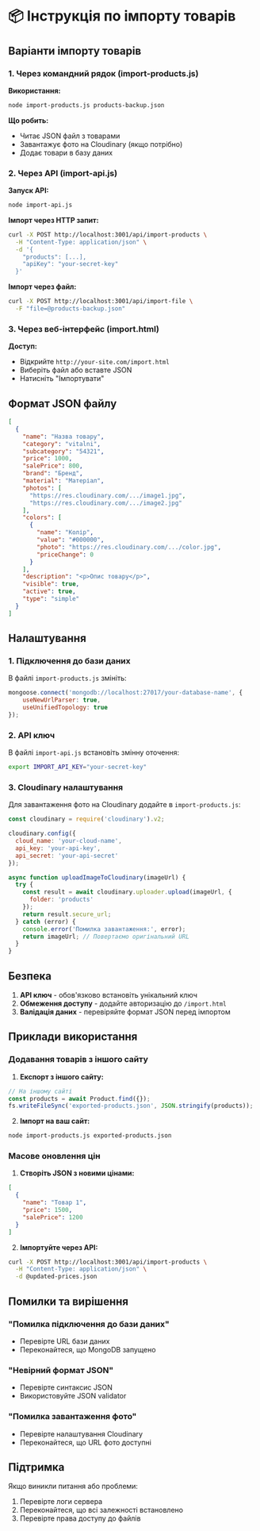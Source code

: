 # 📦 Інструкція по імпорту товарів

## Варіанти імпорту товарів

### 1. Через командний рядок (import-products.js)

**Використання:**
```bash
node import-products.js products-backup.json
```

**Що робить:**
- Читає JSON файл з товарами
- Завантажує фото на Cloudinary (якщо потрібно)
- Додає товари в базу даних

### 2. Через API (import-api.js)

**Запуск API:**
```bash
node import-api.js
```

**Імпорт через HTTP запит:**
```bash
curl -X POST http://localhost:3001/api/import-products \
  -H "Content-Type: application/json" \
  -d '{
    "products": [...],
    "apiKey": "your-secret-key"
  }'
```

**Імпорт через файл:**
```bash
curl -X POST http://localhost:3001/api/import-file \
  -F "file=@products-backup.json"
```

### 3. Через веб-інтерфейс (import.html)

**Доступ:**
- Відкрийте `http://your-site.com/import.html`
- Виберіть файл або вставте JSON
- Натисніть "Імпортувати"

## Формат JSON файлу

```json
[
  {
    "name": "Назва товару",
    "category": "vitalni",
    "subcategory": "54321",
    "price": 1000,
    "salePrice": 800,
    "brand": "Бренд",
    "material": "Матеріал",
    "photos": [
      "https://res.cloudinary.com/.../image1.jpg",
      "https://res.cloudinary.com/.../image2.jpg"
    ],
    "colors": [
      {
        "name": "Колір",
        "value": "#000000",
        "photo": "https://res.cloudinary.com/.../color.jpg",
        "priceChange": 0
      }
    ],
    "description": "<p>Опис товару</p>",
    "visible": true,
    "active": true,
    "type": "simple"
  }
]
```

## Налаштування

### 1. Підключення до бази даних

В файлі `import-products.js` змініть:
```javascript
mongoose.connect('mongodb://localhost:27017/your-database-name', {
    useNewUrlParser: true,
    useUnifiedTopology: true
});
```

### 2. API ключ

В файлі `import-api.js` встановіть змінну оточення:
```bash
export IMPORT_API_KEY="your-secret-key"
```

### 3. Cloudinary налаштування

Для завантаження фото на Cloudinary додайте в `import-products.js`:
```javascript
const cloudinary = require('cloudinary').v2;

cloudinary.config({
  cloud_name: 'your-cloud-name',
  api_key: 'your-api-key',
  api_secret: 'your-api-secret'
});

async function uploadImageToCloudinary(imageUrl) {
  try {
    const result = await cloudinary.uploader.upload(imageUrl, {
      folder: 'products'
    });
    return result.secure_url;
  } catch (error) {
    console.error('Помилка завантаження:', error);
    return imageUrl; // Повертаємо оригінальний URL
  }
}
```

## Безпека

1. **API ключ** - обов'язково встановіть унікальний ключ
2. **Обмеження доступу** - додайте авторизацію до `/import.html`
3. **Валідація даних** - перевіряйте формат JSON перед імпортом

## Приклади використання

### Додавання товарів з іншого сайту

1. **Експорт з іншого сайту:**
```javascript
// На іншому сайті
const products = await Product.find({});
fs.writeFileSync('exported-products.json', JSON.stringify(products));
```

2. **Імпорт на ваш сайт:**
```bash
node import-products.js exported-products.json
```

### Масове оновлення цін

1. **Створіть JSON з новими цінами:**
```json
[
  {
    "name": "Товар 1",
    "price": 1500,
    "salePrice": 1200
  }
]
```

2. **Імпортуйте через API:**
```bash
curl -X POST http://localhost:3001/api/import-products \
  -H "Content-Type: application/json" \
  -d @updated-prices.json
```

## Помилки та вирішення

### "Помилка підключення до бази даних"
- Перевірте URL бази даних
- Переконайтеся, що MongoDB запущено

### "Невірний формат JSON"
- Перевірте синтаксис JSON
- Використовуйте JSON validator

### "Помилка завантаження фото"
- Перевірте налаштування Cloudinary
- Переконайтеся, що URL фото доступні

## Підтримка

Якщо виникли питання або проблеми:
1. Перевірте логи сервера
2. Переконайтеся, що всі залежності встановлено
3. Перевірте права доступу до файлів 